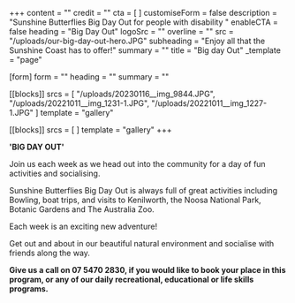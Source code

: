 +++
content = ""
credit = ""
cta = [ ]
customiseForm = false
description = "Sunshine Butterflies Big Day Out for people with disability "
enableCTA = false
heading = "Big Day Out"
logoSrc = ""
overline = ""
src = "/uploads/our-big-day-out-hero.JPG"
subheading = "Enjoy all that the Sunshine Coast has to offer!"
summary = ""
title = "Big day Out"
_template = "page"

[form]
form = ""
heading = ""
summary = ""

[[blocks]]
srcs = [
  "/uploads/20230116__img_9844.JPG",
  "/uploads/20221011__img_1231-1.JPG",
  "/uploads/20221011__img_1227-1.JPG"
]
template = "gallery"

[[blocks]]
srcs = [ ]
template = "gallery"
+++

**'BIG DAY OUT'**

Join us each week as we head out into the community for a day of fun activities and socialising.

Sunshine Butterflies Big Day Out is always full of great activities including Bowling, boat trips, and visits to Kenilworth, the Noosa National Park, Botanic Gardens and The Australia Zoo.

Each week is an exciting new adventure!

Get out and about in our beautiful natural environment and socialise with friends along the way.

**Give us a call on 07 5470 2830, if you would like to book your place in this program, or any of our daily recreational, educational or life skills programs.**
